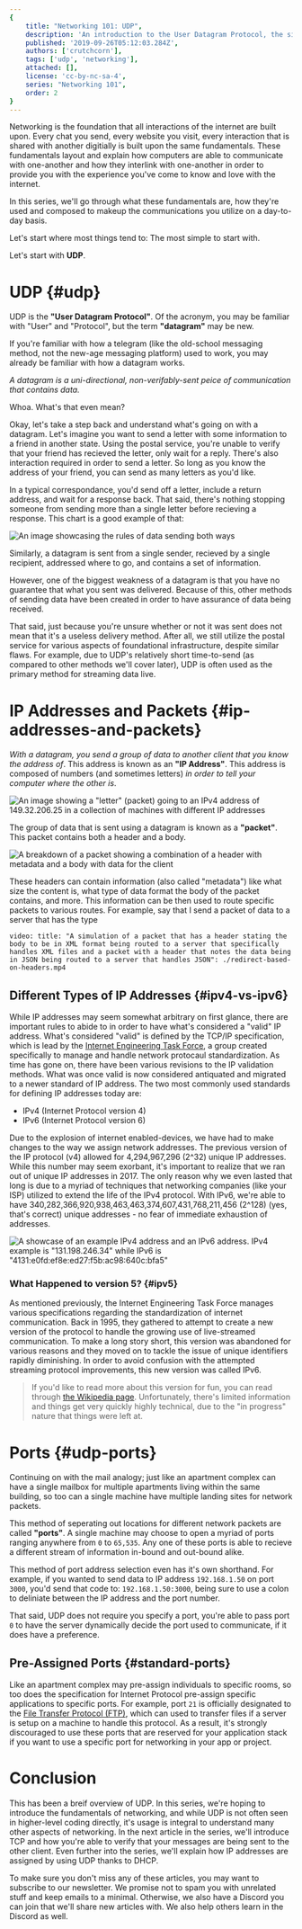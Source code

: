 ```yaml
---
{
	title: "Networking 101: UDP",
	description: 'An introduction to the User Datagram Protocol, the simplest method of communicating over a network',
	published: '2019-09-26T05:12:03.284Z',
	authors: ['crutchcorn'],
	tags: ['udp', 'networking'],
	attached: [],
	license: 'cc-by-nc-sa-4',
	series: "Networking 101",
	order: 2
}
---
```


Networking is the foundation that all interactions of the internet are built upon. Every chat you send, every website you visit, every interaction that is shared with another digitially is built upon the same fundamentals. These fundamentals layout and explain how computers are able to communicate with one-another and how they interlink with one-another in order to provide you with the experience you've come to know and love with the internet.

In this series, we'll go through what these fundamentals are, how they're used and composed to makeup the communications you utilize on a day-to-day basis.

Let's start where most things tend to: The most simple to start with.

Let's start with **UDP**.

# UDP {#udp}

UDP is the **"User Datagram Protocol"**. Of the acronym, you may be familiar with "User" and "Protocol", but the term **"datagram"** may be new. 

If you're familiar with how a telegram (like the old-school messaging method, not the new-age messaging platform) used to work, you may already be familiar with how a datagram works.

_A datagram is a uni-directional, non-verifably-sent peice of communication that contains data._

Whoa. What's that even mean?

Okay, let's take a step back and understand what's going on with a datagram. Let's imagine you want to send a letter with some information to a friend in another state. Using the postal service, you're unable to verify that your friend has recieved the letter, only wait for a reply. There's also interaction required in order to send a letter. So long as you know the address of your friend, you can send as many letters as you'd like.

In a typical correspondance, you'd send off a letter, include a return address, and wait for a response back. That said, there's nothing stopping someone from sending more than a single letter before recieving a response. This chart is a good example of that:

![An image showcasing the rules of data sending both ways](./image-of-unidirectional-data-being-sent.svg)

Similarly, a datagram is sent from a single sender, recieved by a single recipient, addressed where to go, and contains a set of information.

However, one of the biggest weakness of a datagram is that you have no guarantee that what you sent was delivered. Because of this, other methods of sending data have been created in order to have assurance of data being received.

That said, just because you're unsure whether or not it was sent does not mean that it's a useless delivery method. After all, we still utilize the postal service for various aspects of foundational infrastructure, despite similar flaws. For example, due to UDP's relatively short time-to-send (as compared to other methods we'll cover later), UDP is often used as the primary method for streaming data live.

# IP Addresses and Packets {#ip-addresses-and-packets}

_With a datagram, you send a group of data to another client that you know the address of_. This address is known as an **"IP Address"**. This address is composed of numbers (and sometimes letters) _in order to tell your computer where the other is_.

![An image showing a "letter" (packet) going to an IPv4 address of 149.32.206.25 in a collection of machines with different IP addresses](./showing-an-ip-address.svg)

The group of data that is sent using a datagram is known as a **"packet"**. This packet contains both a header and a body.

![A breakdown of a packet showing a combination of a header with metadata and a body with data for the client](./breakdown-of-a-packet.svg)

These headers can contain information (also called "metadata") like what size the content is, what type of data format the body of the packet contains, and more. This information can be then used to route specific packets to various routes. For example, say that I send a packet of data to a server that has the type 

`video: title: "A simulation of a packet that has a header stating the body to be in XML format being routed to a server that specifically handles XML files and a packet with a header that notes the data being in JSON being routed to a server that handles JSON": ./redirect-based-on-headers.mp4`

## Different Types of IP Addresses {#ipv4-vs-ipv6}

While IP addresses may seem somewhat arbitrary on first glance, there are important rules to abide to in order to have what's considered a "valid" IP address. What's considered "valid" is defined by the TCP/IP specification, which is lead by the [Internet Engineering Task Force](https://en.wikipedia.org/wiki/Internet_Engineering_Task_Force), a group created specifically to manage and handle network protocaul standardization. As time has gone on, there have been various revisions to the IP validation methods. What was once valid is now considered antiquated and migrated to a newer standard of IP address. The two most commonly used standards for defining IP addresses today are:

- IPv4 (Internet Protocol version 4)
- IPv6 (Internet Protocol version 6)

Due to the explosion of internet enabled-devices, we have had to make changes to the way we assign network addresses. The previous version of the IP protocol (v4) allowed for 4,294,967,296 (2^32) unique IP addresses. While this number may seem exorbant, it's important to realize that we ran out of unique IP addresses in 2017. The only reason why we even lasted that long is due to a myriad of techniques that networking companies (like your ISP) utilized to extend the life of the IPv4 protocol. With IPv6, we're able to have 340,282,366,920,938,463,463,374,607,431,768,211,456 (2^128) (yes, that's correct) unique addresses - no fear of immediate exhaustion of addresses.

![A showcase of an example IPv4 address and an IPv6 address. IPv4 example is "131.198.246.34" while IPv6 is "4131:e0fd:ef8e:ed27:f5b:ac98:640c:bfa5"](./ip-comparison.svg)

### What Happened to version 5? {#ipv5}

As mentioned previously, the Internet Engineering Task Force manages various specifications regarding the standardization of internet communication. Back in 1995, they gathered to attempt to create a new version of the protocol to handle the growing use of live-streamed communication. To make a long story short, this version was abandoned for various reasons and they moved on to tackle the issue of unique identifiers rapidly diminishing. In order to avoid confusion with the attempted streaming protocol improvements, this new version was called IPv6.

> If you'd like to read more about this version for fun, you can read through [the Wikipedia page](https://en.wikipedia.org/wiki/Internet_Stream_Protocol). Unfortunately, there's limited information and things get very quickly highly technical, due to the "in progress" nature that things were left at.

# Ports {#udp-ports}

Continuing on with the mail analogy; just like an apartment complex can have a single mailbox for multiple apartments living within the same building, so too can a single machine have multiple landing sites for network packets.

This method of seperating out locations for different network packets are called **"ports"**. A single machine may choose to open a myriad of ports ranging anywhere from `0` to `65,535`. Any one of these ports is able to recieve a different stream of information in-bound and out-bound alike.

This method of port address selection even has it's own shorthand. For example, if you wanted to send data to IP address `192.168.1.50` on port `3000`, you'd send that code to: `192.168.1.50:3000`, being sure to use a colon to deliniate between the IP address and the port number.

That said, UDP does not require you specify a port, you're able to pass port `0` to have the server dynamically decide the port used to communicate, if it does have a preference.

## Pre-Assigned Ports {#standard-ports}

Like an apartment complex may pre-assign individuals to specific rooms, so too does the specification for Internet Protocol pre-assign specific applications to specific ports. For example, port `21` is officially designated to the [File Transfer Protocol (FTP)](https://en.wikipedia.org/wiki/File_Transfer_Protocol), which can used to transfer files if a server is setup on a machine to handle this protocol. As a result, it's strongly discouraged to use these ports that are reserved for your application stack if you want to use a specific port for networking in your app or project.

# Conclusion

This has been a breif overview of UDP. In this series, we're hoping to introduce the fundamentals of networking, and while UDP is not often seen in higher-level coding directly, it's usage is integral to understand many other aspects of networking. In the next article in the series, we'll introduce TCP and how you're able to verify that your messages are being sent to the other client. Even further into the series, we'll explain how IP addresses are assigned by using UDP thanks to DHCP.

To make sure you don't miss any of these articles, you may want to subscribe to our newsletter. We promise not to spam you with unrelated stuff and keep emails to a minimal. Otherwise, we also have a Discord you can join that we'll share new articles with. We also help others learn in the Discord as well.
